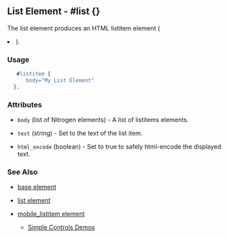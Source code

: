 
## List Element - #list {}

The list element produces an HTML listitem element (<li>).

### Usage

```erlang
   #listitem {
      body="My List Element"
  }.

```

### Attributes
  
   * `body` (list of Nitrogen elements) - A list of listitems elements.

   * `text` (string) - Set to the text of the list item.

   * `html_encode` (boolean) - Set to true to safely html-encode the displayed text.

### See Also

 *  [base element](./element_base.md)

 *  [list element](./list.html) 

 *  [mobile_listitem element](./mobile_listitem.html)

	*  [Simple Controls Demos](http://nitrogenproject.com/demos/simplecontrols)
